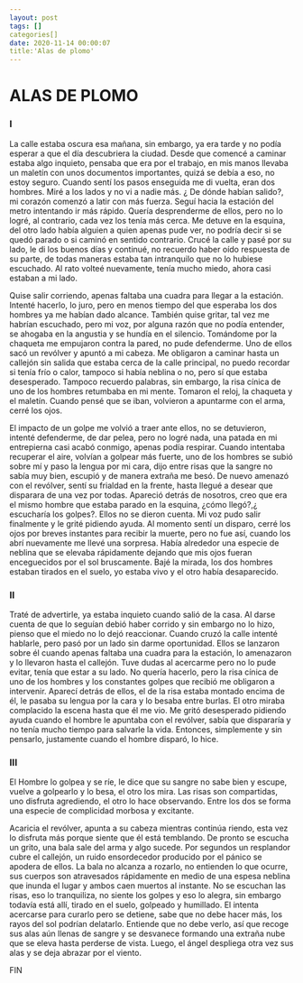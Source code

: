 ```yaml
---
layout: post
tags: []
categories[]
date: 2020-11-14 00:00:07
title:'Alas de plomo'
---
```

# ALAS DE PLOMO

### I

La calle estaba oscura esa mañana, sin embargo, ya era tarde y no podía
   esperar a que el día descubriera la ciudad. Desde que comencé a caminar
   estaba algo inquieto, pensaba que era por el trabajo, en mis manos
   llevaba un maletín con unos documentos importantes, quizá se debía a
   eso, no estoy seguro. Cuando sentí los pasos enseguida me di vuelta,
   eran dos hombres. Miré a los lados y no vi a nadie más. ¿ De dónde
   habían salido?, mi corazón comenzó a latir con más fuerza. Seguí hacia
   la estación del metro intentando ir más rápido. Quería desprenderme de
   ellos, pero no lo logré, al contrario, cada vez los tenía más cerca. Me
   detuve en la esquina, del otro lado había alguien a quien apenas pude
   ver, no podría decir si se quedó parado o si caminó en sentido
   contrario. Crucé la calle y pasé por su lado, le di los buenos días y
   continué, no recuerdo haber oído respuesta de su parte, de todas
   maneras estaba tan intranquilo que no lo hubiese escuchado. Al rato
   volteé nuevamente, tenía mucho miedo, ahora casi estaban a mi lado.
 
   Quise salir corriendo, apenas faltaba una cuadra para llegar a la
   estación. Intenté hacerlo, lo juro, pero en menos tiempo del que
   esperaba los dos hombres ya me habían dado alcance. También quise
   gritar, tal vez me habrían escuchado, pero mi voz, por alguna razón que
   no podía entender, se ahogaba en la angustia y se hundía en el
   silencio. Tomándome por la chaqueta me empujaron contra la pared, no
   pude defenderme. Uno de ellos sacó un revólver y apuntó a mi cabeza. Me
   obligaron a caminar hasta un callejón sin salida que estaba cerca de la
   calle principal, no puedo recordar si tenía frío o calor, tampoco si
   había neblina o no, pero sí que estaba desesperado. Tampoco recuerdo
   palabras, sin embargo, la risa cínica de uno de los hombres retumbaba
   en mi mente. Tomaron el reloj, la chaqueta y el maletín. Cuando pensé
   que se iban, volvieron a apuntarme con el arma, cerré los ojos.

   El impacto de un golpe me volvió a traer ante ellos, no se detuvieron,
   intenté defenderme, de dar pelea, pero no logré nada, una patada en mi
   entrepierna casi acabó conmigo, apenas podía respirar. Cuando intentaba
   recuperar el aire, volvían a golpear más fuerte, uno de los hombres se
   subió sobre mí y paso la lengua por mi cara, dijo entre risas que la
   sangre no sabía muy bien, escupió y de manera extraña me besó. De nuevo
   amenazó con el revólver, sentí su frialdad en la frente, hasta llegué a
   desear que disparara de una vez por todas. Apareció detrás de nosotros,
   creo que era el mismo hombre que estaba parado en la esquina, ¿cómo
   llegó?,¿ escucharía los golpes?. Ellos no se dieron cuenta. Mi voz pudo
   salir finalmente y le grité pidiendo ayuda. Al momento sentí un
   disparo, cerré los ojos por breves instantes para recibir la muerte,
   pero no fue así, cuando los abrí nuevamente me llevé una sorpresa.
   Había alrededor una especie de neblina que se elevaba rápidamente
   dejando que mis ojos fueran enceguecidos por el sol bruscamente. Bajé
   la mirada, los dos hombres estaban tirados en el suelo, yo estaba vivo
   y el otro había desaparecido.

### II

Traté de advertirle, ya estaba inquieto cuando salió de la casa. Al
   darse cuenta de que lo seguían debió haber corrido y sin embargo no lo
   hizo, pienso que el miedo no lo dejó reaccionar. Cuando cruzó la calle
   intenté hablarle, pero pasó por un lado sin darme oportunidad. Ellos se
   lanzaron sobre él cuando apenas faltaba una cuadra para la estación, lo
   amenazaron y lo llevaron hasta el callejón. Tuve dudas al acercarme
   pero no lo pude evitar, tenía que estar a su lado. No quería hacerlo,
   pero la risa cínica de uno de los hombres y los constantes golpes que
   recibió me obligaron a intervenir. Aparecí detrás de ellos, el de la
   risa estaba montado encima de él, le pasaba su lengua por la cara y lo
   besaba entre burlas. El otro miraba complacido la escena hasta que él
   me vio. Me gritó desesperado pidiendo ayuda cuando el hombre le
   apuntaba con el revólver, sabía que dispararía y no tenía mucho tiempo
   para salvarle la vida. Entonces, simplemente y sin pensarlo, justamente
   cuando el hombre disparó, lo hice.
 
### III

El Hombre lo golpea y se ríe, le dice que su sangre no sabe bien y
   escupe, vuelve a golpearlo y lo besa, el otro los mira. Las risas son
   compartidas, uno disfruta agrediendo, el otro lo hace observando. Entre
   los dos se forma una especie de complicidad morbosa y excitante.

   Acaricia el revólver, apunta a su cabeza mientras continúa riendo, esta
   vez lo disfruta más porque siente que él está temblando. De pronto se
   escucha un grito, una bala sale del arma y algo sucede. Por segundos un
   resplandor cubre el callejón, un ruido ensordecedor producido por el
   pánico se apodera de ellos. La bala no alcanza a rozarlo, no entienden
   lo que ocurre, sus cuerpos son atravesados rápidamente en medio de una
   espesa neblina que inunda el lugar y ambos caen muertos al instante. No
   se escuchan las risas, eso lo tranquiliza, no siente los golpes y eso
   lo alegra, sin embargo todavía está allí, tirado en el suelo, golpeado
   y humillado. El intenta acercarse para curarlo pero se detiene, sabe
   que no debe hacer más, los rayos del sol podrían delatarlo. Entiende
   que no debe verlo, así que recoge sus alas aún llenas de sangre y se
   desvanece formando una extraña nube que se eleva hasta perderse de
   vista. Luego, el ángel despliega otra vez sus alas y se deja abrazar
   por el viento.

   FIN
